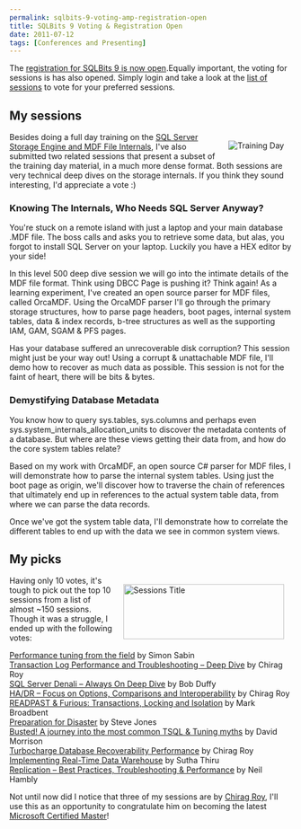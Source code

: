 ```yaml
---
permalink: sqlbits-9-voting-amp-registration-open
title: SQLBits 9 Voting & Registration Open
date: 2011-07-12
tags: [Conferences and Presenting]
---
```

The [registration for SQLBits 9 is now open](http://sqlbits.com/information/Pricing.aspx).Equally important, the voting for sessions is has also opened. Simply login and take a look at the [list of sessions](http://sqlbits.com/information/PublicSessions.aspx) to vote for your preferred sessions.

<!-- more -->

## My sessions

<img style="margin: 15px; display: inline; float: right;" alt="Training Day" src="http://sqlbits.com/images/SQLBits/SQLBitsTrainingDay.png" align="right" />

Besides doing a full day training on the [SQL Server Storage Engine and MDF File Internals](http://sqlbits.com/information/Event9/SQL_Server_Storage_Engine_and_MDF_File_Internals/TrainingDetails.aspx), I've also submitted two related sessions that present a subset of the training day material, in a much more dense format. Both sessions are very technical deep dives on the storage internals. If you think they sound interesting, I'd appreciate a vote :)

### Knowing The Internals, Who Needs SQL Server Anyway?

You're stuck on a remote island with just a laptop and your main database .MDF file. The boss calls and asks you to retrieve some data, but alas, you forgot to install SQL Server on your laptop. Luckily you have a HEX editor by your side!

In this level 500 deep dive session we will go into the intimate details of the MDF file format. Think using DBCC Page is pushing it? Think again! As a learning experiment, I've created an open source parser for MDF files, called OrcaMDF. Using the OrcaMDF parser I'll go through the primary storage structures, how to parse page headers, boot pages, internal system tables, data & index records, b-tree structures as well as the supporting IAM, GAM, SGAM & PFS pages.

Has your database suffered an unrecoverable disk corruption? This session might just be your way out! Using a corrupt & unattachable MDF file, I'll demo how to recover as much data as possible. This session is not for the faint of heart, there will be bits & bytes.

### Demystifying Database Metadata

You know how to query sys.tables, sys.columns and perhaps even sys.system_internals_allocation_units to discover the metadata contents of a database. But where are these views getting their data from, and how do the core system tables relate?

Based on my work with OrcaMDF, an open source C# parser for MDF files, I will demonstrate how to parse the internal system tables. Using just the boot page as origin, we'll discover how to traverse the chain of references that ultimately end up in references to the actual system table data, from where we can parse the data records.

Once we've got the system table data, I'll demonstrate how to correlate the different tables to end up with the data we see in common system views.

## My picks

<img style="margin: 15px; display: inline; float: right;" alt="Sessions Title" src="http://sqlbits.com/images/headings/Sessions.png" width="286" height="98" align="right" />Having only 10 votes, it's tough to pick out the top 10 sessions from a list of almost ~150 sessions. Though it was a struggle, I ended up with the following votes:

[Performance tuning from the field](http://sqlbits.com/Sessions/Event9/Performance_tuning_from_the_field) by Simon Sabin  
[Transaction Log Performance and Troubleshooting – Deep Dive](http://sqlbits.com/Sessions/Event9/Transaction_Log_Performance_and_Troubleshooting-Deep_Dive) by Chirag Roy  
[SQL Server Denali – Always On Deep Dive](http://sqlbits.com/Sessions/Event9/SQL_Server_Denali-Always_On_Deep_Dive) by Bob Duffy  
[HA/DR – Focus on Options, Comparisons and Interoperability](http://sqlbits.com/Sessions/Event9/HA_DR-Focus_on_Options_Comparisons_and_Interoperability) by Chirag Roy  
[READPAST & Furious: Transactions, Locking and Isolation](http://sqlbits.com/Sessions/Event9/READPAST__Furious_Transactions_Locking_and_Isolation) by Mark Broadbent  
[Preparation for Disaster](http://sqlbits.com/Sessions/Event9/Preparation_for_Disaster) by Steve Jones  
[Busted! A journey into the most common TSQL & Tuning myths](http://sqlbits.com/Sessions/Event9/Busted_A_journey_into_the_most_common_TSQL__Tuning_myths) by David Morrison  
[Turbocharge Database Recoverability Performance](http://sqlbits.com/Sessions/Event9/Turbocharge_Database_Recoverability_Performance) by Chirag Roy  
[Implementing Real-Time Data Warehouse](http://sqlbits.com/Sessions/Event9/Implementing_Real-Time_Data_Warehouse) by Sutha Thiru  
[Replication – Best Practices, Troubleshooting & Performance](http://sqlbits.com/Sessions/Event9/Replication-Best_Practices_Troubleshooting__Performance) by Neil Hambly  

Not until now did I notice that three of my sessions are by [Chirag Roy](http://sqlking.wordpress.com/), I'll use this as an opportunity to congratulate him on becoming the latest [Microsoft Certified Master](http://www.microsoft.com/learning/en/us/certification/master-sql.aspx)!

